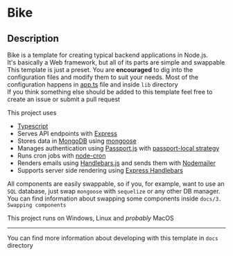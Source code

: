# Bike

## Description

Bike is a template for creating typical backend applications in Node.js. \
It's basically a Web framework, but all of its parts are simple and swappable \
This template is just a preset. You are **encouraged** to dig into the configuration files and modify them to suit your
needs. Most of the configuration happens in [app.ts](src/app.ts) file and inside `lib` directory \
If you think something else should be added to this template feel free to create an issue or submit a pull request

This project uses

- [Typescript](https://www.typescriptlang.org/)
- Serves API endpoints with [Express](https://expressjs.com/)
- Stores data in [MongoDB](https://mongodb.com/) using [mongoose](https://mongoosejs.com/)
- Manages authentication using [Passport.js](http://www.passportjs.org/) with
  [passport-local strategy](http://www.passportjs.org/packages/passport-local/)
- Runs cron jobs with [node-cron](https://www.npmjs.com/package/cron)
- Renders emails using [Handlebars.js](https://www.npmjs.com/package/handlebars) and sends them with
  [Nodemailer](https://www.npmjs.com/package/nodemailer)
- Supports server side rendering using [Express Handlebars](https://www.npmjs.com/package/express-handlebars)

All components are easily swappable, so if you, for example, want to use an `SQL` database, just swap `mongoose`
with `sequelize` or any other DB manager. \
You can find information about swapping some components inside `docs/3. Swapping components`

This project runs on Windows, Linux and *probably* MacOS

---

You can find more information about developing with this template in `docs` directory
